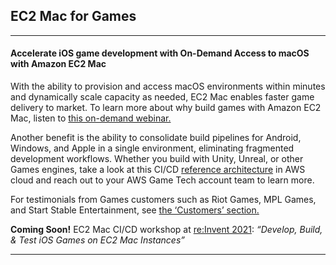 ## **EC2 Mac for Games**
---
#### Accelerate iOS game development with On-Demand Access to macOS with Amazon EC2 Mac

With the ability to provision and access macOS environments within minutes and dynamically scale capacity as needed, EC2 Mac enables faster game delivery to market. To learn more about why build games with Amazon EC2 Mac, listen to [this on-demand webinar.](https://www.youtube.com/watch?v=VBR-RErR8hM)


Another benefit is the ability to consolidate build pipelines for Android, Windows, and Apple in a single environment, eliminating fragmented development workflows. Whether you build with Unity, Unreal, or other Games engines, take a look at this CI/CD [reference architecture](https://d1.awsstatic.com/architecture-diagrams/ArchitectureDiagrams/game-production-in-the-cloud-cicd-ra.pdf) in AWS cloud and reach out to your AWS Game Tech account team to learn more.


For testimonials from Games customers such as Riot Games, MPL Games, and Start Stable Entertainment, see [the ‘Customers’ section.](https://aws.amazon.com/ec2/instance-types/mac)


**Coming Soon!** EC2 Mac CI/CD workshop at [re:Invent 2021](https://reinvent.awsevents.com/): _“Develop, Build, & Test iOS Games on EC2 Mac Instances”_

---